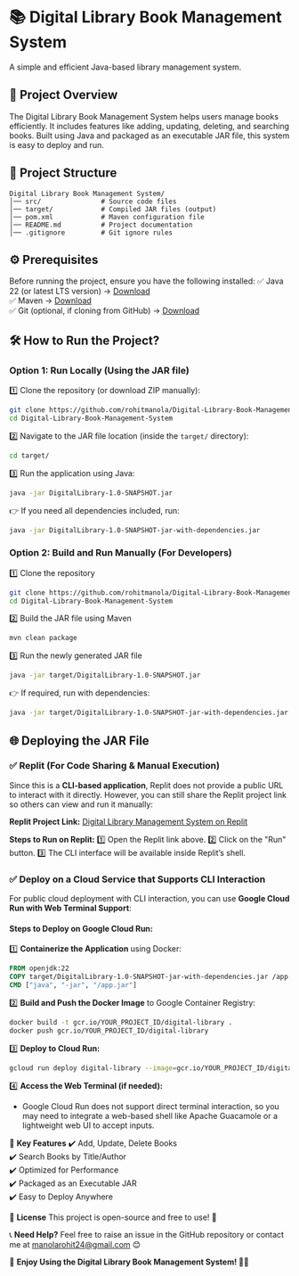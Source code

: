 # 📚 Digital Library Book Management System
A simple and efficient Java-based library management system.

## 🚀 Project Overview
The Digital Library Book Management System helps users manage books efficiently. It includes features like adding, updating, deleting, and searching books. Built using Java and packaged as an executable JAR file, this system is easy to deploy and run.

## 📂 Project Structure
```
Digital Library Book Management System/
│── src/               # Source code files
│── target/            # Compiled JAR files (output)
│── pom.xml            # Maven configuration file
│── README.md          # Project documentation
│── .gitignore         # Git ignore rules
```

## ⚙️ Prerequisites
Before running the project, ensure you have the following installed:
✅ Java 22 (or latest LTS version) → [Download](https://www.oracle.com/java/technologies/javase-downloads.html)  
✅ Maven → [Download](https://maven.apache.org/download.cgi)  
✅ Git (optional, if cloning from GitHub) → [Download](https://git-scm.com/)  

## 🛠️ How to Run the Project?

### Option 1: Run Locally (Using the JAR file)
1️⃣ Clone the repository (or download ZIP manually):
```sh
git clone https://github.com/rohitmanola/Digital-Library-Book-Management-System.git
cd Digital-Library-Book-Management-System
```

2️⃣ Navigate to the JAR file location (inside the `target/` directory):
```sh
cd target/
```

3️⃣ Run the application using Java:
```sh
java -jar DigitalLibrary-1.0-SNAPSHOT.jar
```
👉 If you need all dependencies included, run:
```sh
java -jar DigitalLibrary-1.0-SNAPSHOT-jar-with-dependencies.jar
```

### Option 2: Build and Run Manually (For Developers)
1️⃣ Clone the repository
```sh
git clone https://github.com/rohitmanola/Digital-Library-Book-Management-System.git
cd Digital-Library-Book-Management-System
```

2️⃣ Build the JAR file using Maven
```sh
mvn clean package
```

3️⃣ Run the newly generated JAR file
```sh
java -jar target/DigitalLibrary-1.0-SNAPSHOT.jar
```
👉 If required, run with dependencies:
```sh
java -jar target/DigitalLibrary-1.0-SNAPSHOT-jar-with-dependencies.jar
```

## 🌐 Deploying the JAR File

### ✅ Replit (For Code Sharing & Manual Execution)
Since this is a **CLI-based application**, Replit does not provide a public URL to interact with it directly. However, you can still share the Replit project link so others can view and run it manually:

**Replit Project Link:** [Digital Library Management System on Replit](https://replit.com/@rohitmanola2024/DigitalLibraryManagement?v=1)

**Steps to Run on Replit:**
1️⃣ Open the Replit link above.
2️⃣ Click on the "Run" button.
3️⃣ The CLI interface will be available inside Replit’s shell.

### ✅ Deploy on a Cloud Service that Supports CLI Interaction
For public cloud deployment with CLI interaction, you can use **Google Cloud Run with Web Terminal Support**:

#### Steps to Deploy on Google Cloud Run:
1️⃣ **Containerize the Application** using Docker:
```dockerfile
FROM openjdk:22
COPY target/DigitalLibrary-1.0-SNAPSHOT-jar-with-dependencies.jar /app.jar
CMD ["java", "-jar", "/app.jar"]
```

2️⃣ **Build and Push the Docker Image** to Google Container Registry:
```sh
docker build -t gcr.io/YOUR_PROJECT_ID/digital-library .
docker push gcr.io/YOUR_PROJECT_ID/digital-library
```

3️⃣ **Deploy to Cloud Run:**
```sh
gcloud run deploy digital-library --image=gcr.io/YOUR_PROJECT_ID/digital-library --platform=managed --region=us-central1 --allow-unauthenticated
```

4️⃣ **Access the Web Terminal (if needed):**
- Google Cloud Run does not support direct terminal interaction, so you may need to integrate a web-based shell like Apache Guacamole or a lightweight web UI to accept inputs.

📌 **Key Features**
✔️ Add, Update, Delete Books  
✔️ Search Books by Title/Author  
✔️ Optimized for Performance  
✔️ Packaged as an Executable JAR  
✔️ Easy to Deploy Anywhere  

📜 **License**
This project is open-source and free to use! 🚀

📞 **Need Help?**
Feel free to raise an issue in the GitHub repository or contact me at manolarohit24@gmail.com 😊

🎉 **Enjoy Using the Digital Library Book Management System! 🚀📖**

